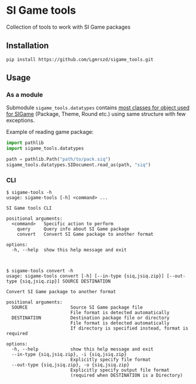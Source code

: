 # SI Game tools
Collection of tools to work with SI Game packages

## Installation

```shell
pip install https://github.com/Lgmrszd/sigame_tools.git
```

## Usage
### As a module
Submodule `sigame_tools.datatypes` contains [most classes for object used for SIGame](https://github.com/VladimirKhil/SI/blob/master/src/Common/SIPackages)  (Package, Theme, Round etc.) using same structure with few exceptions.

Example of reading game package:

```python
import pathlib
import sigame_tools.datatypes

path = pathlib.Path("path/to/pack.siq")
sigame_tools.datatypes.SIDocument.read_as(path, "siq")
```

### CLI
```shell
$ sigame-tools -h
usage: sigame-tools [-h] <command> ...

SI Game tools CLI

positional arguments:
  <command>   Specific action to perform
    query     Query info about SI Game package
    convert   Convert SI Game package to another format

options:
  -h, --help  show this help message and exit
  


$ sigame-tools convert -h
usage: sigame-tools convert [-h] [--in-type {siq,jsiq.zip}] [--out-type {siq,jsiq.zip}] SOURCE DESTINATION

Convert SI Game package to another format

positional arguments:
  SOURCE                Source SI Game package file
                        File format is detected automatically
  DESTINATION           Destination package file or directory
                        File format is detected automatically
                        If directory is specified instead, format is required

options:
  -h, --help            show this help message and exit
  --in-type {siq,jsiq.zip}, -i {siq,jsiq.zip}
                        Explicitly specify file format
  --out-type {siq,jsiq.zip}, -o {siq,jsiq.zip}
                        Explicitly specify output file format
                        (required when DESTINATION is a Directory)

```